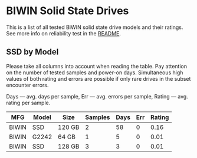 BIWIN Solid State Drives
========================

This is a list of all tested BIWIN solid state drive models and their ratings. See
more info on reliability test in the [README](https://github.com/linuxhw/SMART).

SSD by Model
------------

Please take all columns into account when reading the table. Pay attention on the
number of tested samples and power-on days. Simultaneous high values of both rating
and errors are possible if only rare drives in the subset encounter errors.

Days   — avg. days per sample,
Err    — avg. errors per sample,
Rating — avg. rating per sample.

| MFG       | Model              | Size   | Samples | Days  | Err   | Rating |
|-----------|--------------------|--------|---------|-------|-------|--------|
| BIWIN     | SSD                | 120 GB | 2       | 58    | 0     | 0.16   |
| BIWIN     | G2242              | 64 GB  | 1       | 5     | 0     | 0.01   |
| BIWIN     | SSD                | 128 GB | 3       | 3     | 0     | 0.01   |
